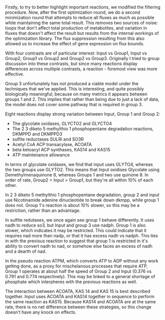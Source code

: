 Firstly, to try to better highlight important reactions, we modified the filtering procedure. Now, after the first optimization round, we do a second minimization round that attempts to reduce all fluxes as much as possible while maintaining the same total result. This removes two sources of noise: loops that don't affect total production of metabolites, and variation in fluxes that doesn't affect the result but results from the internal workings of the optimization library.
The flux suppression resulting from this also allowed us to increase the effect of gene expression on flux bounds.

With four contrasts are of particular interest: Input vs Group1, Input vs Group2, Group1 vs Group2 and Group2 vs Group3. Originally I tried to group discussion into these contrasts, but since many reactions display differences across multiple contrasts, a reaction - foremost view was more effective.

Group 3 unfortunately has not produced a viable model under the techniques that we've applied. This is interesting, and quite possibly biologically meaningful, because on many metrics it appears between groups 1 and 2. This implies that rather than being due to just a lack of data, the model does not cover some pathway that is required in group 3.

Eight reactions display strong variation between Input, Group 1 and Group 2:
- The glycolate oxidases, GLYCTO2 and GLYCTO4
- The 2 3 diketo 5 methylthio 1 phosphopentane degradation reactions, DKMPPD and DKMPPD3
- sulfite reductases SULRi and SO3R
- Acetyl CoA ACP transacylase, ACOATA
- beta ketoacyl ACP synthases, KAS14 and KAS15
- ATP maintenance allowance

In terms of glycolate oxidases, we find that input uses GLYTO4, whereas the two groups use GLYTO2. This means that Input oxidises Glycolate using Demethylmenaquinone 8, whereas Groups 1 and two use quinone 8. In order of rate, Group2 > Input > Group1, but they're all within 10% of each other.

In 2 3 diketo 5 methylthio 1 phosphopentane degradation, group 2 and input use Nicotinamide adenine dinucleotide to break down dkmpp, while group 1 does not. Group 1's reaction is about 10% slower, so this may be a restriction, rather than an advantage.

In sulfite redutases, we once again see group 1 behave differently. It uses nadh to reduce so3, but Input and group 3 use nadph. Group 1 is also slower, which indicates it may be restricted. This could indicate that it requires nad more than nadp, or that it has excess nadh vs nadph. This ties in with the previous reaction to suggest that group 1 is restricted in it's ability to convert nadh to nad, or somehow else faces an excess of nadh and a dearth of nad.

In the pseudo reaction ATPM, which converts ATP to ADP without any work getting done, as a proxy for mischelanous processes that require ATP, Group 1 operates at about half the speed of Group 2 and Input (0.376 vs 0.791 and 0.774 respectively). This may be linked to a general shortage of phosphate which interpheres with the previous reactions as well.

The interaction between ACOATA, KAS 14 and KAS 15 is best described together. Input uses ACOATA and KAS14 together in sequence to perform the same reaction as KAS15. Because KAS14 and ACOATA are at the same rate, there is no net difference between these strategies, so this change doesn't have any knock on effects.